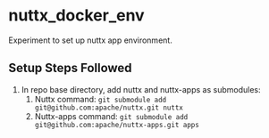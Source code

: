 # nuttx_docker_env
Experiment to set up nuttx app environment.


## Setup Steps Followed

1. In repo base directory, add nuttx and nuttx-apps as submodules:
    1. Nuttx command: `git submodule add git@github.com:apache/nuttx.git nuttx`
    1. Nuttx-apps command: `git submodule add git@github.com:apache/nuttx-apps.git apps`
